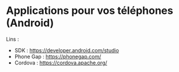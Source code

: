 # Applications pour vos téléphones (Android)

Lins : 

- SDK : https://developer.android.com/studio
- Phone Gap : https://phonegap.com/
- Cordova : https://cordova.apache.org/
